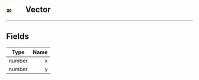 ## ![unknown](../../.gitbook/assets/unknown.png) ![Base](../../.gitbook/assets/base.png) Vector


------
## Fields

| Type   | Name |
| ------ | ---: |
| number | x |
| number | y |

